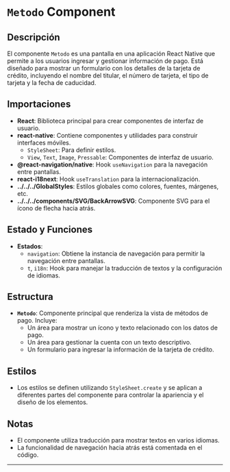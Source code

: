 # `Metodo` Component

## Descripción

El componente `Metodo` es una pantalla en una aplicación React Native que permite a los usuarios ingresar y gestionar información de pago. Está diseñado para mostrar un formulario con los detalles de la tarjeta de crédito, incluyendo el nombre del titular, el número de tarjeta, el tipo de tarjeta y la fecha de caducidad.

## Importaciones

- **React**: Biblioteca principal para crear componentes de interfaz de usuario.
- **react-native**: Contiene componentes y utilidades para construir interfaces móviles.
  - `StyleSheet`: Para definir estilos.
  - `View`, `Text`, `Image`, `Pressable`: Componentes de interfaz de usuario.
- **@react-navigation/native**: Hook `useNavigation` para la navegación entre pantallas.
- **react-i18next**: Hook `useTranslation` para la internacionalización.
- **../../../GlobalStyles**: Estilos globales como colores, fuentes, márgenes, etc.
- **../../../components/SVG/BackArrowSVG**: Componente SVG para el ícono de flecha hacia atrás.

## Estado y Funciones

- **Estados**:
  - `navigation`: Obtiene la instancia de navegación para permitir la navegación entre pantallas.
  - `t`, `i18n`: Hook para manejar la traducción de textos y la configuración de idiomas.

## Estructura

- **`Metodo`**: Componente principal que renderiza la vista de métodos de pago. Incluye:
  - Un área para mostrar un ícono y texto relacionado con los datos de pago.
  - Un área para gestionar la cuenta con un texto descriptivo.
  - Un formulario para ingresar la información de la tarjeta de crédito.

## Estilos

- Los estilos se definen utilizando `StyleSheet.create` y se aplican a diferentes partes del componente para controlar la apariencia y el diseño de los elementos.

## Notas

- El componente utiliza traducción para mostrar textos en varios idiomas.
- La funcionalidad de navegación hacia atrás está comentada en el código.

---

